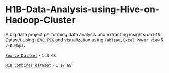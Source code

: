 # H1B-Data-Analysis-using-Hive-on-Hadoop-Cluster

A big data project performing data analysis and extracting insights on ``H1B`` Dataset using ``HIVE``, ``PIG`` and visualization using ``Tableau``, ``Excel Power View`` & ``3-D Maps``.

[``Source Dataset``](https://www.foreignlaborcert.doleta.gov/performancedata.cfm) - ``1.3 GB``

[``H1B Combines dataset``](https://www.dropbox.com/s/69fxpi2xp1whrws/h1b_data_combined.csv?dl=0) - ``1.17 GB``